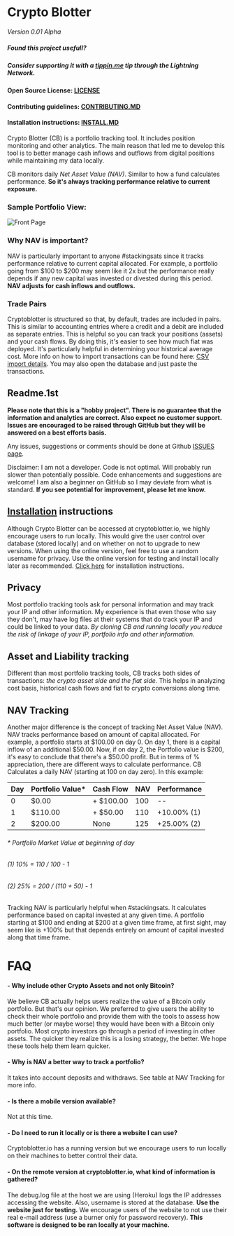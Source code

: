 # Crypto Blotter
*Version 0.01 Alpha*
##### Found this project usefull?
##### Consider supporting it with a [tippin.me](https://tippin.me/@alphaazeta) tip through the Lightning Network.

#### Open Source License: [LICENSE](https://github.com/pxsocs/cryptoblotter/blob/master/LICENSE)
#### Contributing guidelines: [CONTRIBUTING.MD](https://github.com/pxsocs/cryptoblotter/blob/master/CONTRIBUTING.md)
#### Installation instructions: [INSTALL.MD](https://github.com/pxsocs/cryptoblotter/blob/master/INSTALL.MD)

Crypto Blotter (CB) is a portfolio tracking tool. It includes position monitoring and other analytics. The main reason that led me to develop this tool is to better manage cash inflows and outflows from digital positions while maintaining my data locally.

CB monitors daily _Net Asset Value (NAV)_. Similar to how a fund calculates performance. __So it's always tracking performance relative to current exposure.__

### Sample Portfolio View:

![Front Page](https://github.com/pxsocs/cryptoblotter/blob/master/cryptoalpha/static/images/github_images/portfolio.png)

### Why NAV is important?
NAV is particularly important to anyone #stackingsats since it tracks performance relative to current capital allocated.
For example, a portfolio going from $100 to $200 may seem like it 2x but the performance really depends if any new capital was invested or divested during this period. __NAV adjusts for cash inflows and outflows.__

### Trade Pairs
Cryptoblotter is structured so that, by default, trades are included in pairs. This is similar to accounting entries where a credit and a debit are included as separate entries.
This is helpful so you can track your positions (assets) and your cash flows.
By doing this, it's easier to see how much fiat was deployed. It's particularly helpful in determining your historical average cost.
More info on how to import transactions can be found here: [CSV import details](http://www.cryptoblotter.io/csvtemplate). You may also open the database and just paste the transactions.

Readme.1st
-----------
**Please note that this is a "hobby project". There is no guarantee that the
information and analytics are correct. Also expect no customer support. Issues
are encouraged to be raised through GitHub but they will be answered on a best
efforts basis.**

Any issues, suggestions or comments should be done at Github [ISSUES page](https://github.com/issues).

Disclaimer: I am not a developer. Code is not optimal. Will probably run slower than potentially possible. Code enhancements and suggestions are welcome! I am also a beginner on GitHub so I may deviate from what is standard. __If you see potential for improvement, please let me know.__


[Installation](https://github.com/pxsocs/cryptoblotter/blob/master/INSTALL.MD) instructions
----------------------------
Although Crypto Blotter can be accessed at cryptoblotter.io, we highly encourage users to run locally. This would give the user control over database (stored locally) and on whether on not to upgrade to new versions. When using the
online version, feel free to use a random username for privacy. Use the online version for testing and install locally later as recommended.
[Click here](https://github.com/pxsocs/cryptoblotter/blob/master/INSTALL.MD) for installation instructions.


Privacy
-------
Most portfolio tracking tools ask for personal information and may track your IP and other information. My experience is that even those who say they don't, may have log files at their systems that do track your IP and could be linked to your data.
_By cloning CB and running locally you reduce
the risk of linkage of your IP, portfolio info and other information._

Asset and Liability tracking
-----------------------------
Different than most portfolio tracking tools, CB tracks both sides of transactions: _the crypto asset side and the fiat side._ This helps in analyzing cost basis, historical cash flows and fiat to crypto conversions along time.

NAV Tracking
-------------
Another major difference is the concept of tracking Net Asset Value (NAV).
NAV tracks performance based on amount of capital allocated. For example, a portfolio starts at $100.00 on day 0. On day 1, there is a capital inflow of an additional $50.00. Now, if on day 2, the Portfolio value is $200, it's easy to conclude that there's a $50.00 profit. But in terms of % appreciation, there are different ways to calculate performance.
CB Calculates a daily NAV (starting at 100 on day zero).
In this example:


Day  | Portfolio Value*| Cash Flow  | NAV  | Performance |
-----|-----------------|------------|------|-------------|
0|$0.00|+ $100.00|100|--|
1|$110.00|+ $50.00 |110|+10.00% (1)|
2|$200.00|None|125|+25.00% (2)|

###### * Portfolio Market Value at beginning of day
###### (1) 10% = 110 / 100 - 1
###### (2) 25% = 200 / (110 + 50) - 1

Tracking NAV is particularly helpful when #stackingsats. It calculates performance based on capital invested at any given time. A portfolio starting at $100 and ending at $200 at a given time frame, at first sight, may seem like is +100% but that depends entirely on amount of capital invested
along that time frame.


# FAQ
#### - Why include other Crypto Assets and not only Bitcoin?
We believe CB actually helps users realize the value of a Bitcoin only portfolio. But that's our opinion. We preferred to give users the ability to check their whole portfolio and provide them with the tools to assess how much better (or maybe worse) they would have been with a Bitcoin only portfolio.
Most crypto investors go through a period of investing in other assets. The quicker they realize this is a losing strategy, the better. We hope these tools help them learn quicker.

#### - Why is NAV a better way to track a portfolio?
It takes into account deposits and withdraws. See table at NAV Tracking for more info.

#### - Is there a mobile version available?
Not at this time.

#### - Do I need to run it locally or is there a website I can use?
Cryptoblotter.io has a running version but we encourage users to run locally on their machines to better control their data.

#### - On the remote version at cryptoblotter.io, what kind of information is gathered?
The debug.log file at the host we are using (Heroku) logs the IP addresses accessing the website. Also, username is stored at the database. __Use the website just for testing.__ We encourage users of the website to not use their real e-mail address (use a burner only for password recovery). __This software is designed to be ran locally at your machine.__
